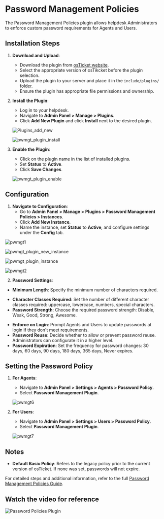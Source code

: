 <!-- Documentation page
https://docs.osticket.com/en/latest/Plugins/Password%20Management%20Policies.html-->
# Password Management Policies

The Password Management Policies plugin allows helpdesk Administrators to enforce custom password requirements for Agents and Users.


## Installation Steps

1. **Download and Upload**:
   - Download the plugin from [osTicket website](https://osticket.com/).
   - Select the appropriate version of osTikcket before the plugin selection.
   - Upload the plugin to your server and place it in the `include/plugins/` folder.
   - Ensure the plugin has appropriate file permissions and ownership.

2. **Install the Plugin**:
   - Log in to your helpdesk.
   - Navigate to **Admin Panel > Manage > Plugins**.
   - Click **Add New Plugin** and click **Install** next to the desired plugin.

   ![Plugins_add_new](https://docs.osticket.com/en/latest/_images/plugins_add_new.png)

   ![pwmgt_plugin_install](https://docs.osticket.com/en/latest/_images/pwmgt_plugin_install.png)

3. **Enable the Plugin**:
   - Click on the plugin name in the list of installed plugins.
   - Set **Status** to **Active**.
   - Click **Save Changes**.

   ![pwmgt_plugin_enable](https://docs.osticket.com/en/latest/_images/pwmgt_plugin_enable.png)

## Configuration

1. **Navigate to Configuration**:
   - Go to **Admin Panel > Manage > Plugins > Password Management Policies > Instances**.
   - Click **Add New Instance**.
   - Name the instance, set **Status** to **Active**, and configure settings under the **Config** tab.

![pwmgt1](https://docs.osticket.com/en/latest/_images/pwmgt1.png)

![pwmgt_plugin_new_instance](https://docs.osticket.com/en/latest/_images/pwmgt_plugin_new_instance.png)

![pwmgt_plugin_instance](https://docs.osticket.com/en/latest/_images/pwmgt_plugin_instance.png)

![pwmgt2](https://docs.osticket.com/en/latest/_images/pwmgt2.png)


2. **Password Settings**:
<!--This section was really unorganized and lack of format related with the other sections-->
   - **Minimum Length**: Specify the minimum number of characters required. 
   <!--I investigated but I didnt find what's the least amount of characters.-->
   - **Character Classes Required**: Set the number of different character classes required: uppercase, lowercase, numbers, special characters.
   - **Password Strength**: Choose the required password strength: Disable, Weak, Good, Strong, Awesome.
   <!--I excluded the Wikipedia reference. References must be with official websites, and referring to Wikipedia could lead to misunderstanding and not correct information.-->
   - **Enforce on Login**: Prompt Agents and Users to update passwords at login if they don't meet requirements.
   - **Password Reuse**: Decide whether to allow or prevent password reuse. Administrators can configurate it in a higher level.
   - **Password Expiration**: Set the frequency for password changes: 30 days, 60 days, 90 days, 180 days, 365 days, Never expires.

## Setting the Password Policy

1. **For Agents**:
   - Navigate to **Admin Panel > Settings > Agents > Password Policy**.
   - Select **Password Management Plugin**.

   ![pwmgt6](https://docs.osticket.com/en/latest/_images/pwmgt6.png)

2. **For Users**:
   - Navigate to **Admin Panel > Settings > Users > Password Policy**.
   - Select **Password Management Plugin**.

   ![pwmgt7](https://docs.osticket.com/en/latest/_images/pwmgt7.png)

## Notes
- **Default Basic Policy**: Refers to the legacy policy prior to the current version of osTicket. If none was set, passwords will not expire.

For detailed steps and additional information, refer to the full [Password Management Policies Guide](https://docs.osticket.com/en/latest/Plugins/Password%20Management%20Policies.html).

## Watch the video for reference
![Password Policies Plugin](https://www.youtube.com/watch?v=JlOs7qdsHXA)
<!-- Analysis
Steps to Follow: The original content lacked clear, sequential steps and adherence to documentation standards.
Verb Usage: Each step starts with a verb (e.g., Install, Download, Add, Select, Save, etc), ensuring clarity and avoiding redundancy.
Clarity and Professionalism: This format enhances clarity and professionalism by providing a structured and easy-to-follow guide for users.
Example: 
This step processes lacks of consistency and following the standardized guidelines:
1- Admin Panel > Manage > Plugins. Click Add New Plugin and click Install next to the desired plugin.
2- Admin Panel | Manage | Plugins | Password Management Policies | Instances
3- For Agents: Admin Panel | Settings | Agents | Password Policy | Password Management Plugin
4- For users: Admin Panel | Settings | Users | Password Policy | Password Management Plugin
This is definitely not a best industry practice and must be re organized.-->